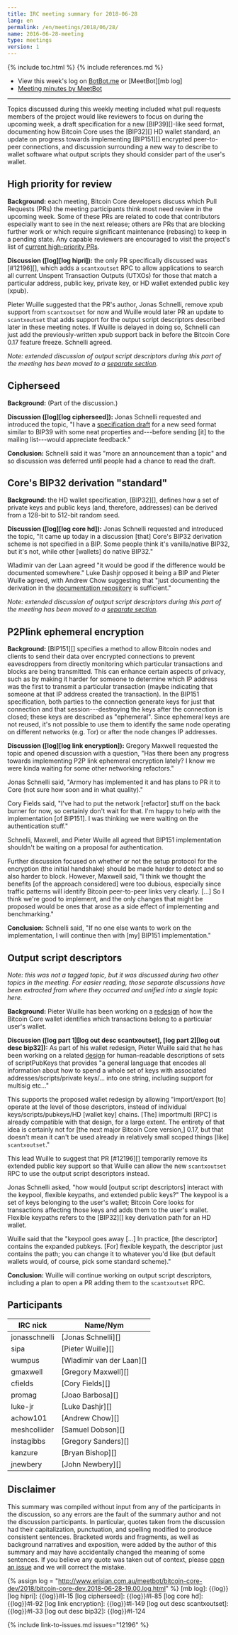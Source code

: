 ```yaml
---
title: IRC meeting summary for 2018-06-28
lang: en
permalink: /en/meetings/2018/06/28/
name: 2016-06-28-meeting
type: meetings
version: 1
---
```

{% include toc.html %}
{% include references.md %}

- View this week's log on [BotBot.me][bbm log] or [MeetBot][mb log]
- [Meeting minutes by MeetBot][mb minutes]

---

Topics discussed during this weekly meeting included what pull requests
members of the project would like reviewers to focus on during the
upcoming week, a draft specification for a new [BIP39][]-like seed
format, documenting how Bitcoin Core uses the [BIP32][] HD wallet
standard, an update on progress towards implementing [BIP151][]
encrypted peer-to-peer connections, and discussion surrounding a new way
to describe to wallet software what output scripts they should consider
part of the user's wallet.

## High priority for review

**Background:** each meeting, Bitcoin Core developers discuss which Pull
Requests (PRs) the meeting participants think most need review in the
upcoming week.  Some of these PRs are related to code that contributors
especially want to see in the next release; others are PRs that are
blocking further work or which require significant maintenance (rebasing)
to keep in a pending state.  Any capable reviewers are encouraged to
visit the project's list of [current high-priority
PRs][].

**Discussion ([log][log hipri]):** the only PR specifically discussed
was [#12196][], which adds a `scantxoutset` RPC to allow applications to
search all current Unspent Transaction Outputs (UTXOs) for those that match a
particular address, public key, private key, or HD wallet extended
public key (xpub).

Pieter Wuille suggested that the PR's author, Jonas Schnelli, remove
xpub support from `scantxoutset` for now and Wuille would later PR an
update to `scantxoutset` that adds support for the output script
descriptors described later in these meeting notes.  If Wuille is
delayed in doing so, Schnelli can just add the previously-written xpub
support back in before the Bitcoin Core 0.17 feature freeze.  Schnelli
agreed.

*Note: extended discussion of output script descriptors during this part
of the meeting has been moved to a [separate section](#output-script-descriptors).*

## Cipherseed

**Background:** (Part of the discussion.)

**Discussion ([log][log cipherseed]):** Jonas Schnelli requested and
introduced the topic, "I have a [specification draft][draft bip
cipherseed] for a new seed format similar to BIP39 with some neat
properties and---before sending [it] to the mailing list---would
appreciate feedback."

**Conclusion:** Schnelli said it was "more an announcement than a topic"
and so discussion was deferred until people had a chance to read the
draft.

## Core's BIP32 derivation "standard"

**Background:** the HD wallet specification, [BIP32][], defines how a
set of private keys and public keys (and, therefore, addresses) can be
derived from a 128-bit to 512-bit random seed.  

**Discussion ([log][log core hd]):** Jonas Schnelli requested and
introduced the topic, "It came up today in a discussion [that] Core's
BIP32 derivation scheme is not specified in a BIP.  Some people think
it's vanilla/native BIP32, but it's not, while other [wallets] do native
BIP32."

Wladimir van der Laan agreed "it would be good if the difference would
be documented somewhere."  Luke Dashjr opposed it being a BIP and Pieter
Wuille agreed, with Andrew Chow suggesting that "just documenting the
derivation in the [documentation repository][docs repo] is sufficient."

*Note: extended discussion of output script descriptors during this part
of the meeting has been moved to a [separate section](#output-script-descriptors).*

## P2Plink ephemeral encryption

**Background:** [BIP151][] specifies a method to allow Bitcoin nodes
and clients to send their data over encrypted connections to prevent
eavesdroppers from directly monitoring which particular transactions and
blocks are being transmitted.  This can enhance certain aspects of
privacy, such as by making it harder for someone to determine which
IP address was the first to transmit a particular transaction (maybe
indicating that someone at that IP address created the transaction).  In
the BIP151 specification, both parties to the connection generate keys
for just that connection and that session---destroying the keys after
the connection is closed; these keys are described as "ephemeral".
Since ephemeral keys are not reused, it's not possible to use them to
identify the same node operating on different networks (e.g. Tor) or
after the node changes IP addresses.

**Discussion ([log][log link encryption]):** Gregory Maxwell requested
the topic and opened discussion with a question, "Has there been any
progress towards implementing P2P link ephemeral encryption lately?  I
know we were kinda waiting for some other networking refactors."

Jonas Schnelli said, "Armory has implemented it and has plans to PR it
to Core (not sure how soon and in what quality)."

Cory Fields said, "I've had to put the network [refactor] stuff on the
back burner for now, so certainly don't wait for that.  I'm happy to
help with the implementation [of BIP151].  I was thinking we were
waiting on the authentication stuff."

Schnelli, Maxwell, and Pieter Wuille all agreed that BIP151
implementation shouldn't be waiting on a proposal for authentication.

Further discussion focused on whether or not the setup protocol for the
encryption (the initial handshake) should be made harder to detect and
so also harder to block.  However, Maxwell said, "I think we thought the
benefits [of the approach considered] were too dubious, especially since
traffic patterns will identify Bitcoin peer-to-peer links very clearly.
[...] So I think we're good to implement, and the only changes that
might be proposed would be ones that arose as a side effect of
implementing and benchmarking."

**Conclusion:** Schnelli said, "If no one else wants to work on the
implementation, I will continue then with [my] BIP151 implementation."

[draft bip cipherseed]: https://gist.github.com/jonasschnelli/245f35894f6ff585b3f3d33c6f208991

## Output script descriptors

*Note: this was not a tagged topic, but it was discussed during two
other topics in the meeting.  For easier reading, those separate
discussions have been extracted from where they occurred and unified
into a single topic here.*

**Background:** Pieter Wuille has been working on a [redesign][gist
wallet redesign] of how the Bitcoin Core wallet identifies which
transactions belong to a particular user's wallet.

**Discussion ([log part 1][log out desc scantxoutset], [log part 2][log
out desc bip32]):** As part of his wallet redesign, Pieter Wuille said
that he has been working on a related [design][gist output script
descriptors] for human-readable descriptions of sets of scriptPubKeys
that provides "a general language that encodes all information about how
to spend a whole set of keys with associated addresses/scripts/private
keys/... into one string, including support for multisig etc..."

This supports the proposed wallet redesign by allowing "import/export
[to] operate at the level of those descriptors, instead of individual
keys/scripts/pubkeys/HD [wallet key] chains.  [The] importmulti [RPC] is
already compatible with that design, for a large extent. The entirety of
that idea is certainly not for [the next major Bitcoin Core version,]
0.17, but that doesn't mean it can't be used already in relatively small
scoped things [like] `scantxoutset`."

This lead Wuille to suggest that PR [#12196][] temporarily remove its
extended public key support so that Wuille can allow the new `scantxoutset`
RPC to use the output script descriptors instead.

Jonas Schnelli asked, "how would [output script descriptors] interact
with the keypool, flexible keypaths, and extended public keys?"  The
keypool is a set of keys belonging to the user's wallet; Bitcoin Core
looks for transactions affecting those keys and adds them to the user's
wallet.  Flexible keypaths refers to the [BIP32][] key derivation path
for an HD wallet.

Wuille said that the "keypool goes away [...] In practice, [the
descriptor] contains the expanded pubkeys.  [For] flexible keypath, the
descriptor just contains the path; you can change it to whatever you'd
like (but default wallets would, of course, pick some standard scheme)."

**Conclusion:** Wuille will continue working on output script
descriptors, including a plan to open a PR adding them to the
`scantxoutset` RPC.

[gist wallet redesign]: https://gist.github.com/sipa/125cfa1615946d0c3f3eec2ad7f250a2
[gist output script descriptors]: https://gist.github.com/sipa/e3d23d498c430bb601c5bca83523fa82

## Participants

| IRC nick        | Name/Nym                  |
|-----------------|---------------------------|
| jonasschnelli   | [Jonas Schnelli][]        |
| sipa            | [Pieter Wuille][]         |
| wumpus          | [Wladimir van der Laan][] |
| gmaxwell        | [Gregory Maxwell][]       |
| cfields         | [Cory Fields][]           |
| promag          | [Joao Barbosa][]          |
| luke-jr         | [Luke Dashjr][]           |
| achow101        | [Andrew Chow][]           |
| meshcollider    | [Samuel Dobson][]         |
| instagibbs      | [Gregory Sanders][]       |
| kanzure         | [Bryan Bishop][]          |
| jnewbery        | [John Newbery][]          |

## Disclaimer

This summary was compiled without input from any of the participants in
the discussion, so any errors are the fault of the summary author and
not the discussion participants.  In particular, quotes taken from the
discussion had their capitalization, punctuation, and spelling modified
to produce consistent sentences.  Bracketed words and fragments, as well
as background narratives and exposition, were added by the author of
this summary and may have accidentally changed the meaning of some
sentences.  If you believe any quote was taken out of context, please
[open an issue](https://github.com/bitcoin-core/bitcoincore.org/issues/new)
and we will correct the mistake.

[bbm log]: https://botbot.me/freenode/bitcoin-core-dev/msg/101580174/
[mb minutes]: http://www.erisian.com.au/meetbot/bitcoin-core-dev/2018/bitcoin-core-dev.2018-06-28-19.00.html
[current high-priority PRs]: https://github.com/bitcoin/bitcoin/projects/8


{% assign log = "http://www.erisian.com.au/meetbot/bitcoin-core-dev/2018/bitcoin-core-dev.2018-06-28-19.00.log.html" %}
[mb log]: {{log}}
[log hipri]: {{log}}#l-15
[log cipherseed]: {{log}}#l-85
[log core hd]: {{log}}#l-92
[log link encryption]: {{log}}#l-149
[log out desc scantxoutset]: {{log}}#l-33
[log out desc bip32]: {{log}}#l-124

[docs repo]: https://github.com/bitcoin-core/docs

{% include link-to-issues.md issues="12196" %}
